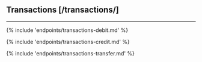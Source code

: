 ## Transactions [/transactions/]

---
{% include 'endpoints/transactions-debit.md' %}

{% include 'endpoints/transactions-credit.md' %}

{% include 'endpoints/transactions-transfer.md' %}